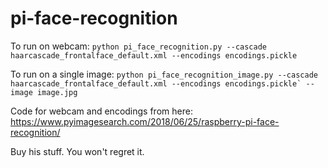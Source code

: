 # pi-face-recognition

To run on webcam:
```python pi_face_recognition.py --cascade haarcascade_frontalface_default.xml --encodings encodings.pickle```

To run on a single image:
```python pi_face_recognition_image.py --cascade haarcascade_frontalface_default.xml --encodings encodings.pickle` --image image.jpg```

Code for webcam and encodings from here:
https://www.pyimagesearch.com/2018/06/25/raspberry-pi-face-recognition/

Buy his stuff. You won't regret it.

